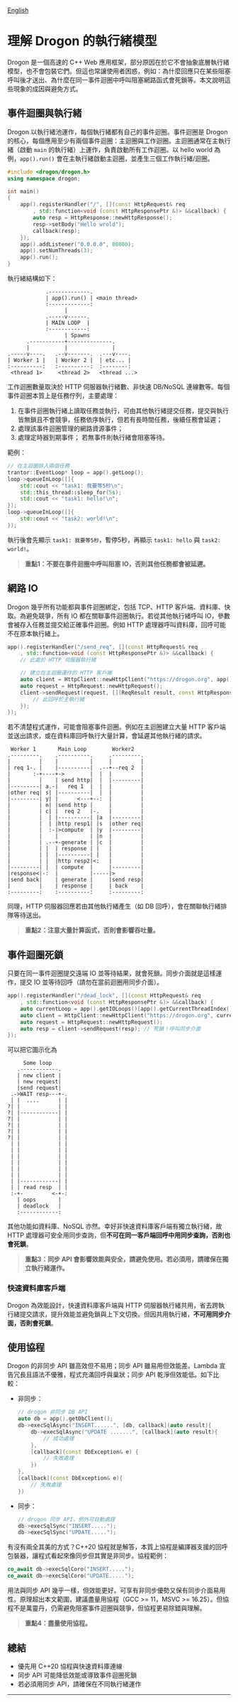[English](CHS-FAQ-1-Understanding-drogon-threading-model.md)

# 理解 Drogon 的執行緒模型

Drogon 是一個高速的 C++ Web 應用框架，部分原因在於它不會抽象底層執行緒模型，也不會包裝它們。但這也常讓使用者困惑，例如：為什麼回應只在某些阻塞呼叫後才送出、為什麼在同一事件迴圈中呼叫阻塞網路函式會死鎖等。本文說明這些現象的成因與避免方式。

## 事件迴圈與執行緒

Drogon 以執行緒池運作，每個執行緒都有自己的事件迴圈。事件迴圈是 Drogon 的核心，每個應用至少有兩個事件迴圈：主迴圈與工作迴圈。主迴圈通常在主執行緒（啟動 `main` 的執行緒）上運作，負責啟動所有工作迴圈。以 hello world 為例，`app().run()` 會在主執行緒啟動主迴圈，並產生三個工作執行緒/迴圈。

```cpp
#include <drogon/drogon.h>
using namespace drogon;

int main()
{
    app().registerHandler("/", [](const HttpRequest& req
        , std::function<void (const HttpResponsePtr &)> &&callback) {
        auto resp = HttpResponse::newHttpResponse();
        resp->setBody("Hello wrold");
        callback(resp);
    });
    app().addListener("0.0.0.0", 80800);
    app().setNumThreads(3);
    app().run();
}
```

執行緒結構如下：

```
            .-------------.
            | app().run() | <main thread>
            :-------------:
                  |
            .-----v------.
            | MAIN LOOP  |
            :------------:
                  | Spawns
      .-----------+--------------.
      |           |              |
.-----v----.   .--v-------.  .---v----.
| Worker 1 |   | Worker 2 |  | etc... |
:----------:   :----------:  :--------:
 <thread 1>     <thread 2>   <thread ...>
```

工作迴圈數量取決於 HTTP 伺服器執行緒數、非快速 DB/NoSQL 連線數等。每個事件迴圈本質上是任務佇列，主要處理：

1. 在事件迴圈執行緒上讀取任務並執行，可由其他執行緒提交任務，提交與執行皆無鎖且不會競爭，任務依序執行，但若有長時間任務，後續任務會延遲；
2. 處理該事件迴圈管理的網路資源事件；
3. 處理定時器到期事件；
   若無事件則執行緒會阻塞等待。

範例：

```cpp
// 在主迴圈排入兩個任務
trantor::EventLoop* loop = app().getLoop();
loop->queueInLoop([]{
    std::cout << "task1: 我要等5秒\n";
    std::this_thread::sleep_for(5s);
    std::cout << "task1: hello!\n";
});
loop->queueInLoop([]{
    std::cout << "task2: world!\n";
});
```

執行後會先顯示 `task1: 我要等5秒`，暫停5秒，再顯示 `task1: hello` 與 `task2: world!`。

> **重點1：不要在事件迴圈中呼叫阻塞 IO，否則其他任務都會被延遲。**

## 網路 IO

Drogon 幾乎所有功能都與事件迴圈綁定，包括 TCP、HTTP 客戶端、資料庫、快取。為避免競爭，所有 IO 都在關聯事件迴圈執行。若從其他執行緒呼叫 IO，參數會被存入任務並提交給正確事件迴圈。例如 HTTP 處理器呼叫資料庫，回呼可能不在原本執行緒上。

```cpp
app().registerHandler("/send_req", [](const HttpRequest& req
    , std::function<void (const HttpResponsePtr &)> &&callback) {
    // 此處於 HTTP 伺服器執行緒

    // 建立在主迴圈運作的 HTTP 客戶端
    auto client = HttpClient::newHttpClient("https://drogon.org", app().getLoop());
    auto request = HttpRequest::newHttpRequest();
    client->sendRequest(request, [](ReqResult result, const HttpResponse& resp) {
        // 此回呼於主執行緒
    });
});
```

若不清楚程式運作，可能會阻塞事件迴圈。例如在主迴圈建立大量 HTTP 客戶端並送出請求，或在資料庫回呼執行大量計算，會延遲其他執行緒的請求。

```
 Worker 1       Main Loop        Worker2
.---------.    .----------.     .---------.
|         |    |          |     |         |
| req 1-. |    |----------|  .--+--req 2  |
|       :-+----+->        |  |  |         |
|         |    | send http|  |  |---------|
|---------| a.-|   req 1  |  |  |         |
|other req| s| |----------|  |  |         |
|---------| y| |      <---+--:  |         |
|         | n| |send http |     |         |
|         | c| |  req 2   |-.   |         |
|         |  | |----------| |a  |---------|
|         |  | |http resp1| |s  |other req|
|         |  :-|>compute  | |y  |---------|
|         |    |          | |n  |         |
|         | .--+-generate | |c  |         |
|         | |  | response | |   |         |
|         | |  |----------| |   |         |
|         | |  |http resp2|<:   |         |
|---------| |  | compute  |     |---------|
|response<|-:  |          |-----|>        |
|send back|    | generate |     |send resp|
|         |    | response |     | back    |
:---------:    :----------:     :---------:
```

同理，HTTP 伺服器回應若由其他執行緒產生（如 DB 回呼），會在關聯執行緒排隊等待送出。

> **重點2：注意大量計算函式，否則會影響吞吐量。**

## 事件迴圈死鎖

只要在同一事件迴圈提交遠端 IO 並等待結果，就會死鎖。同步介面就是這樣運作，提交 IO 並等待回呼（請勿在當前迴圈用同步介面）。

```cpp
app().registerHandler("/dead_lock", [](const HttpRequest& req
    , std::function<void (const HttpResponsePtr &)> &&callback) {
    auto currentLoop = app().getIOLoops()[app().getCurrentThreadIndex()];
    auto client = HttpClient::newHttpClient("https://drogon.org", currentLoop);
    auto request = HttpRequest::newHttpRequest();
    auto resp = client->sendRequest(resp); // 死鎖！呼叫同步介面
});
```

可以把它圖示化為

```
     Some loop
   .------------.
   | new client |
   | new request|
   |send request|
 .->WAIT resp---+-.
 | |  ....      | |
?| |            | |
?| |------------| |
?| |            | |
?| |            | |
?| |            | |
?| |            | |
 | |            | |
 | |            | |
 | |            | |
 | |            | |
 | |            | |
 | |            | |
 | |------------| |
 | | read resp  | |
 :-+-         <-+-:
   | oops       |
   | deadlock   |
   :------------:
```

其他功能如資料庫、NoSQL 亦然。幸好非快速資料庫客戶端有獨立執行緒，故 HTTP 處理器可安全用同步查詢，但**不可在同一客戶端回呼中用同步查詢，否則也會死鎖**。

> **重點3：同步 API 會影響效能與安全，請避免使用。若必須用，請確保在獨立執行緒運作。**

### 快速資料庫客戶端

Drogon 為效能設計，快速資料庫客戶端與 HTTP 伺服器執行緒共用，省去跨執行緒提交請求，提升效能並避免鎖與上下文切換。但因共用執行緒，**不可用同步介面，否則會死鎖**。

## 使用協程

Drogon 的非同步 API 雖高效但不易用；同步 API 雖易用但效能差。Lambda 宣告冗長且語法不優雅，程式充滿回呼與巢狀；同步 API 乾淨但效能低。如下比較：

- 非同步：

  ```cpp
  // drogon 非同步 DB API
  auto db = app().getDbClient();
  db->execSqlAsync("INSERT......", [db, callback](auto result){
      db->execSqlAsync("UPDATE .......", [callback](auto result){
          // 成功處理
      },
      [callback](const DbException& e) {
          // 失敗處理
      })
  },
  [callback](const DbException& e){
      // 失敗處理
  })
  ```

- 同步：

  ```cpp
  // drogon 同步 API，例外可自動處理
  db->execSqlSync("INSERT.....");
  db->execSqlSync("UPDATE.....");
  ```

有沒有兩全其美的方式？C++20 協程就是解答，本質上協程是編譯器支援的回呼包裝器，讓程式看起來像同步但其實是非同步。協程範例：

```cpp
co_await db->execSqlCoro("INSERT.....");
co_await db->execSqlCoro("UPDATE.....");
```

用法與同步 API 幾乎一樣，但效能更好。可享有非同步優勢又保有同步介面易用性。原理超出本文範圍，建議盡量用協程（GCC >= 11，MSVC >= 16.25）。但協程不是萬靈丹，仍需避免阻塞事件迴圈與競爭，但協程更易除錯與理解。

> **重點4：盡量使用協程。**

## 總結

- 優先用 C++20 協程與快速資料庫連線
- 同步 API 可能降低效能或導致事件迴圈死鎖
- 若必須用同步 API，請確保在不同執行緒運作

---
